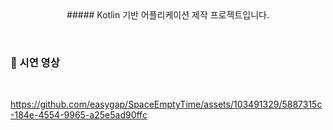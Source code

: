 <div align="center">
  ##### Kotlin 기반 어플리케이션 제작 프로젝트입니다.
</div>

&nbsp;

### 🖤 시연 영상

<br>


https://github.com/easygap/SpaceEmptyTime/assets/103491329/5887315c-184e-4554-9965-a25e5ad90ffc
